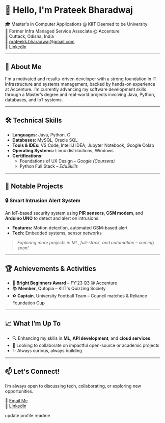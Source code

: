 # 👋 Hello, I'm Prateek Bharadwaj

🎓 Master's in Computer Applications @ KIIT Deemed to be University  
💼 Former Infra Managed Service Associate @ Accenture  
📍 Cuttack, Odisha, India  
📧 [prateekk.bharadwaj@gmail.com](mailto:prateekk.bharadwaj@gmail.com)  
🔗 [LinkedIn](https://www.linkedin.com/in/prateekbharadwaj1998/)

---

## 🚀 About Me

I'm a motivated and results-driven developer with a strong foundation in IT infrastructure and systems management, backed by hands-on experience at Accenture. I’m currently advancing my software development skills through a Master’s degree and real-world projects involving Java, Python, databases, and IoT systems.

---

## 🛠️ Technical Skills

- **Languages:** Java, Python, C  
- **Databases:** MySQL, Oracle SQL  
- **Tools & IDEs:** VS Code, IntelliJ IDEA, Jupyter Notebook, Google Colab  
- **Operating Systems:** Linux distributions, Windows  
- **Certifications:**
  - Foundations of UX Design – *Google (Coursera)*
  - Python Full Stack – *EduSkills*

---

## 🧠 Notable Projects

### 🔒 Smart Intrusion Alert System
An IoT-based security system using **PIR sensors**, **GSM modem**, and **Arduino UNO** to detect and alert on intrusions.
- **Features:** Motion detection, automated GSM-based alert
- **Tech:** Embedded systems, sensor networks

> *Exploring more projects in ML, full-stack, and automation – coming soon!*

---

## 🏆 Achievements & Activities

- 🏅 **Bright Beginners Award** – FY’23 Q3 @ Accenture  
- 📚 **Member**, Qutopia – KIIT's Quizzing Society  
- ⚽ **Captain**, University Football Team – Council matches & Reliance Foundation Cup  

---

## 📈 What I’m Up To

- 🔍 Enhancing my skills in **ML**, **API development**, and **cloud services**
- 🤝 Looking to collaborate on impactful open-source or academic projects
- ✨ Always curious, always building

---

## 📫 Let's Connect!

I’m always open to discussing tech, collaborating, or exploring new opportunities.

📩 [Email Me](mailto:prateekk.bharadwaj@gmail.com)  
🔗 [LinkedIn](https://www.linkedin.com/in/prateekbharadwaj1998/)  


update profile readme
